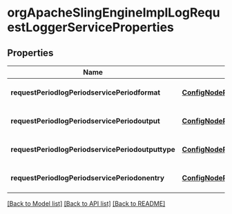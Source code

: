 # orgApacheSlingEngineImplLogRequestLoggerServiceProperties

## Properties
Name | Type | Description | Notes
------------ | ------------- | ------------- | -------------
**requestPeriodlogPeriodservicePeriodformat** | [**ConfigNodePropertyString**](ConfigNodePropertyString.md) |  | [optional] [default to null]
**requestPeriodlogPeriodservicePeriodoutput** | [**ConfigNodePropertyString**](ConfigNodePropertyString.md) |  | [optional] [default to null]
**requestPeriodlogPeriodservicePeriodoutputtype** | [**ConfigNodePropertyDropDown**](ConfigNodePropertyDropDown.md) |  | [optional] [default to null]
**requestPeriodlogPeriodservicePeriodonentry** | [**ConfigNodePropertyBoolean**](ConfigNodePropertyBoolean.md) |  | [optional] [default to null]

[[Back to Model list]](../README.md#documentation-for-models) [[Back to API list]](../README.md#documentation-for-api-endpoints) [[Back to README]](../README.md)


